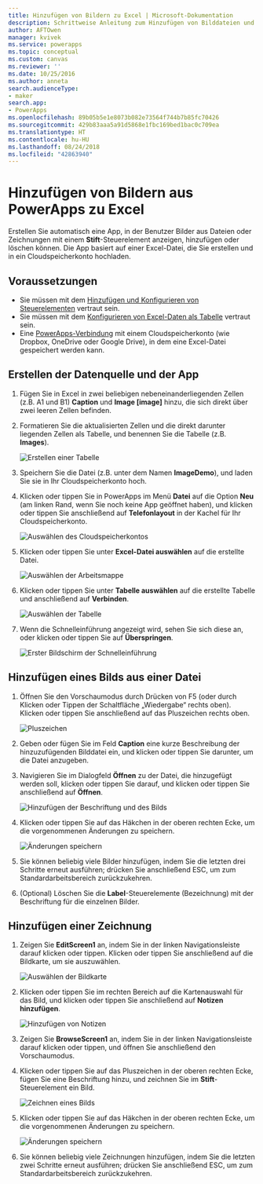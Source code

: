 ```yaml
---
title: Hinzufügen von Bildern zu Excel | Microsoft-Dokumentation
description: Schrittweise Anleitung zum Hinzufügen von Bilddateien und Stiftzeichnungen zu Excel in einem Cloudspeicherkonto
author: AFTOwen
manager: kvivek
ms.service: powerapps
ms.topic: conceptual
ms.custom: canvas
ms.reviewer: ''
ms.date: 10/25/2016
ms.author: anneta
search.audienceType:
- maker
search.app:
- PowerApps
ms.openlocfilehash: 89b05b5e1e8073b082e73564f744b7b85fc70426
ms.sourcegitcommit: 429b83aaa5a91d5868e1fbc169bed1bac0c709ea
ms.translationtype: HT
ms.contentlocale: hu-HU
ms.lasthandoff: 08/24/2018
ms.locfileid: "42863940"
---
```

# <a name="add-images-to-excel-from-powerapps"></a>Hinzufügen von Bildern aus PowerApps zu Excel
Erstellen Sie automatisch eine App, in der Benutzer Bilder aus Dateien oder Zeichnungen mit einem **Stift**-Steuerelement anzeigen, hinzufügen oder löschen können. Die App basiert auf einer Excel-Datei, die Sie erstellen und in ein Cloudspeicherkonto hochladen.

## <a name="prerequisites"></a>Voraussetzungen

* Sie müssen mit dem [Hinzufügen und Konfigurieren von Steuerelementen](add-configure-controls.md) vertraut sein.
* Sie müssen mit dem [Konfigurieren von Excel-Daten als Tabelle](https://support.office.com/article/Format-an-Excel-table-6789619F-C889-495C-99C2-2F971C0E2370?ui=en-US&rs=en-US&ad=US) vertraut sein.
* Eine [PowerApps-Verbindung](add-data-connection.md) mit einem Cloudspeicherkonto (wie Dropbox, OneDrive oder Google Drive), in dem eine Excel-Datei gespeichert werden kann.

## <a name="create-the-data-source-and-the-app"></a>Erstellen der Datenquelle und der App
1. Fügen Sie in Excel in zwei beliebigen nebeneinanderliegenden Zellen (z.B. A1 und B1) **Caption** und **Image [image]** hinzu, die sich direkt über zwei leeren Zellen befinden.
2. Formatieren Sie die aktualisierten Zellen und die direkt darunter liegenden Zellen als Tabelle, und benennen Sie die Tabelle (z.B. **Images**).
   
    ![Erstellen einer Tabelle](./media/add-images-to-excel/create-table.png)
3. Speichern Sie die Datei (z.B. unter dem Namen **ImageDemo**), und laden Sie sie in Ihr Cloudspeicherkonto hoch.
4. Klicken oder tippen Sie in PowerApps im Menü **Datei** auf die Option **Neu** (am linken Rand, wenn Sie noch keine App geöffnet haben), und klicken oder tippen Sie anschließend auf **Telefonlayout** in der Kachel für Ihr Cloudspeicherkonto.
   
    ![Auswählen des Cloudspeicherkontos](./media/add-images-to-excel/select-account.png)
5. Klicken oder tippen Sie unter **Excel-Datei auswählen** auf die erstellte Datei.
   
    ![Auswählen der Arbeitsmappe](./media/add-images-to-excel/select-workbook.png)
6. Klicken oder tippen Sie unter **Tabelle auswählen** auf die erstellte Tabelle und anschließend auf **Verbinden**.
   
    ![Auswählen der Tabelle](./media/add-images-to-excel/select-table.png)
7. Wenn die Schnelleinführung angezeigt wird, sehen Sie sich diese an, oder klicken oder tippen Sie auf **Überspringen**.
   
    ![Erster Bildschirm der Schnelleinführung](./media/add-images-to-excel/quick-tour.png)

## <a name="add-an-image-from-a-file"></a>Hinzufügen eines Bilds aus einer Datei
1. Öffnen Sie den Vorschaumodus durch Drücken von F5 (oder durch Klicken oder Tippen der Schaltfläche „Wiedergabe“ rechts oben). Klicken oder tippen Sie anschließend auf das Pluszeichen rechts oben.
   
    ![Pluszeichen](./media/add-images-to-excel/plus-icon.png)
2. Geben oder fügen Sie im Feld **Caption** eine kurze Beschreibung der hinzuzufügenden Bilddatei ein, und klicken oder tippen Sie darunter, um die Datei anzugeben.
3. Navigieren Sie im Dialogfeld **Öffnen** zu der Datei, die hinzugefügt werden soll, klicken oder tippen Sie darauf, und klicken oder tippen Sie anschließend auf **Öffnen**.
   
    ![Hinzufügen der Beschriftung und des Bilds](./media/add-images-to-excel/add-image.png)
4. Klicken oder tippen Sie auf das Häkchen in der oberen rechten Ecke, um die vorgenommenen Änderungen zu speichern.
   
    ![Änderungen speichern](./media/add-images-to-excel/checkmark-icon.png)
5. Sie können beliebig viele Bilder hinzufügen, indem Sie die letzten drei Schritte erneut ausführen; drücken Sie anschließend ESC, um zum Standardarbeitsbereich zurückzukehren.
6. (Optional) Löschen Sie die **Label**-Steuerelemente (Bezeichnung) mit der Beschriftung für die einzelnen Bilder.

## <a name="add-a-drawing"></a>Hinzufügen einer Zeichnung
1. Zeigen Sie **EditScreen1** an, indem Sie in der linken Navigationsleiste darauf klicken oder tippen. Klicken oder tippen Sie anschließend auf die Bildkarte, um sie auszuwählen.
   
    ![Auswählen der Bildkarte](./media/add-images-to-excel/select-card.png)
2. Klicken oder tippen Sie im rechten Bereich auf die Kartenauswahl für das Bild, und klicken oder tippen Sie anschließend auf **Notizen hinzufügen**.
   
    ![Hinzufügen von Notizen](./media/add-images-to-excel/add-notes.png)
3. Zeigen Sie **BrowseScreen1** an, indem Sie in der linken Navigationsleiste darauf klicken oder tippen, und öffnen Sie anschließend den Vorschaumodus.
4. Klicken oder tippen Sie auf das Pluszeichen in der oberen rechten Ecke, fügen Sie eine Beschriftung hinzu, und zeichnen Sie im **Stift**-Steuerelement ein Bild.
   
    ![Zeichnen eines Bilds](./media/add-images-to-excel/draw-picture.png)
5. Klicken oder tippen Sie auf das Häkchen in der oberen rechten Ecke, um die vorgenommenen Änderungen zu speichern.
   
    ![Änderungen speichern](./media/add-images-to-excel/checkmark-icon.png)
6. Sie können beliebig viele Zeichnungen hinzufügen, indem Sie die letzten zwei Schritte erneut ausführen; drücken Sie anschließend ESC, um zum Standardarbeitsbereich zurückzukehren.

